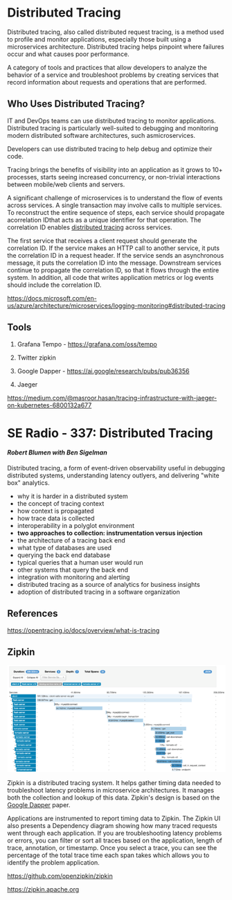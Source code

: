 # Distributed Tracing

Distributed tracing, also called distributed request tracing, is a method used to profile and monitor applications, especially those built using a microservices architecture. Distributed tracing helps pinpoint where failures occur and what causes poor performance.

A category of tools and practices that allow developers to analyze the behavior of a service and troubleshoot problems by creating services that record information about requests and operations that are performed.

## Who Uses Distributed Tracing?

IT and DevOps teams can use distributed tracing to monitor applications. Distributed tracing is particularly well-suited to debugging and monitoring modern distributed software architectures, such asmicroservices.

Developers can use distributed tracing to help debug and optimize their code.

Tracing brings the benefits of visibility into an application as it grows to 10+ processes, starts seeing increased concurrency, or non-trivial interactions between mobile/web clients and servers.

A significant challenge of microservices is to understand the flow of events across services. A single transaction may involve calls to multiple services. To reconstruct the entire sequence of steps, each service should propagate acorrelation IDthat acts as a unique identifier for that operation. The correlation ID enables [distributed tracing](https://microservices.io/patterns/observability/distributed-tracing.html) across services.

The first service that receives a client request should generate the correlation ID. If the service makes an HTTP call to another service, it puts the correlation ID in a request header. If the service sends an asynchronous message, it puts the correlation ID into the message. Downstream services continue to propagate the correlation ID, so that it flows through the entire system. In addition, all code that writes application metrics or log events should include the correlation ID.

<https://docs.microsoft.com/en-us/azure/architecture/microservices/logging-monitoring#distributed-tracing>

## Tools

1. Grafana Tempo - <https://grafana.com/oss/tempo>

2. Twitter zipkin

3. Google Dapper - <https://ai.google/research/pubs/pub36356>

4. Jaeger

<https://medium.com/@masroor.hasan/tracing-infrastructure-with-jaeger-on-kubernetes-6800132a677>

# SE Radio - 337: Distributed Tracing

#### *Robert Blumen with Ben Sigelman*

Distributed tracing, a form of event-driven observability useful in debugging distributed systems, understanding latency outlyers, and delivering "white box" analytics.

- why it is harder in a distributed system
- the concept of tracing context
- how context is propagated
- how trace data is collected
- interoperability in a polyglot environment
- **two approaches to collection: instrumentation versus injection**
- the architecture of a tracing back end
- what type of databases are used
- querying the back end database
- typical queries that a human user would run
- other systems that query the back end
- integration with monitoring and alerting
- distributed tracing as a source of analytics for business insights
- adoption of distributed tracing in a software organization

## References

<https://opentracing.io/docs/overview/what-is-tracing>

## Zipkin

![image](../../media/DevOps-DevOps-Distributed-Tracing-image1.png)

Zipkin is a distributed tracing system. It helps gather timing data needed to troubleshoot latency problems in microservice architectures. It manages both the collection and lookup of this data. Zipkin's design is based on the [Google Dapper](http://research.google.com/pubs/pub36356.html) paper.

Applications are instrumented to report timing data to Zipkin. The Zipkin UI also presents a Dependency diagram showing how many traced requests went through each application. If you are troubleshooting latency problems or errors, you can filter or sort all traces based on the application, length of trace, annotation, or timestamp. Once you select a trace, you can see the percentage of the total trace time each span takes which allows you to identify the problem application.

<https://github.com/openzipkin/zipkin>

<https://zipkin.apache.org>
